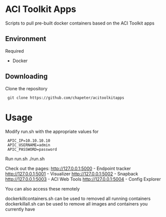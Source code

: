 ACI Toolkit Apps
====================

Scripts to pull pre-built docker containers based on the ACI Toolkit apps


## Environment

Required

* Docker


## Downloading

Clone the repository

     git clone https://github.com/chapeter/acitoolkitapps


# Usage

Modify run.sh with the appropriate values for 

     APIC_IP=10.10.10.10
     APIC_USERNAME=admin
     APIC_PASSWORD=password

Run run.sh
	./run.sh


Check out the pages:
	http://127.0.0.1:5000 - Endpoint tracker
        http://127.0.0.1:5001 - Visualizer
        http://127.0.0.1:5002 - Snapback
        http://127.0.0.1:5003 - ACI Web Tools
        http://127.0.0.1:5004 - Config Explorer

You can also access these remotely

dockerkillcontainers.sh can be used to removed all running containers
dockerkillall.sh can be used to remove all images and containers you currently have

